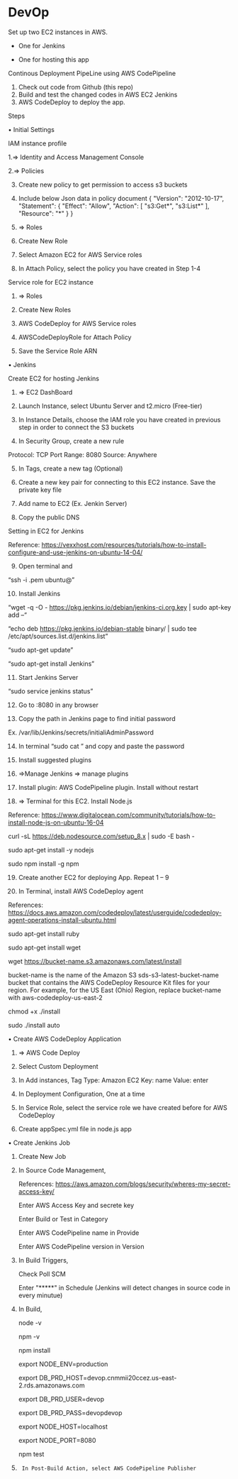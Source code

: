 # DevOp

Set up two EC2 instances in AWS.

  - One for Jenkins
  
  - One for hosting this app
  
  
Continous Deployment PipeLine using AWS CodePipeline

1. Check out code from Github (this repo)
2. Build and test the changed codes in AWS EC2 Jenkins
3. AWS CodeDeploy to deploy the app.


Steps 

•	Initial Settings

IAM instance profile

1.=> Identity and Access Management Console

2.=> Policies

3. Create new policy to get permission to access s3 buckets

4. Include below Json data in policy document
{
  "Version": "2012-10-17",
  "Statement": {
    "Effect": "Allow",
    "Action": [
	"s3:Get*",
	"s3:List*"
	],
    "Resource": "*"
  }
}

5. => Roles

6. Create New Role

7. Select Amazon EC2 for AWS Service roles

8. In Attach Policy, select the policy you have created in Step 1-4



Service role for EC2 instance 

1. => Roles

2. Create New Roles

3. AWS CodeDeploy for AWS Service roles

4. AWSCodeDeployRole for Attach Policy

5. Save the Service Role ARN

•	Jenkins

Create EC2 for hosting Jenkins 

1.	=> EC2 DashBoard 

2.	Launch Instance, select Ubuntu Server and t2.micro (Free-tier)

3.	In Instance Details, choose the IAM role you have created in previous step in order to connect the S3 buckets

4.	In Security Group, create a new rule

Protocol: TCP Port Range: 8080 Source: Anywhere

5.	In Tags, create a new tag (Optional)

6.	Create a new key pair for connecting to this EC2 instance. Save the private key file

7.	Add name to EC2 (Ex. Jenkin Server)

8.	Copy the public DNS

Setting in EC2 for Jenkins

Reference: https://vexxhost.com/resources/tutorials/how-to-install-configure-and-use-jenkins-on-ubuntu-14-04/

9.	Open terminal and 

“ssh -i <private key file>.pem ubuntu@<public DNS>”
	
10.	Install Jenkins

“wget -q -O - https://pkg.jenkins.io/debian/jenkins-ci.org.key | sudo apt-key add –“

“echo deb https://pkg.jenkins.io/debian-stable binary/ | sudo tee /etc/apt/sources.list.d/jenkins.list”

“sudo apt-get update”

“sudo apt-get install Jenkins”

11.	Start Jenkins Server

“sudo service jenkins status”

12.	Go to <public DNS address>:8080 in any browser
	
13.	Copy the path in Jenkins page to find initial password

Ex. /var/lib/Jenkins/secrets/initialiAdminPassword

14.	In terminal “sudo cat <path>” and copy and paste the password
	
15.	Install suggested plugins

16.	=>Manage Jenkins => manage plugins

17.	Install plugin: AWS CodePipeline plugin. Install without restart

18.	=> Terminal for this EC2. Install Node.js

Reference: https://www.digitalocean.com/community/tutorials/how-to-install-node-js-on-ubuntu-16-04

curl -sL https://deb.nodesource.com/setup_8.x | sudo -E bash -

sudo apt-get install -y nodejs

sudo npm install -g npm
	

19.	Create another EC2 for deploying App. Repeat 1 – 9 

20.	In Terminal, install AWS CodeDeploy agent

References: https://docs.aws.amazon.com/codedeploy/latest/userguide/codedeploy-agent-operations-install-ubuntu.html

sudo apt-get install ruby

sudo apt-get install wget

wget https://bucket-name.s3.amazonaws.com/latest/install

bucket-name is the name of the Amazon S3 sds-s3-latest-bucket-name bucket that contains the AWS CodeDeploy Resource Kit files for your region. For example, for the US East (Ohio) Region, replace bucket-name with aws-codedeploy-us-east-2

chmod +x ./install

sudo ./install auto

•	Create AWS CodeDeploy Application

1.	=> AWS Code Deploy

2.	Select Custom Deployment

3.	In Add instances, Tag Type: Amazon EC2 Key: name Value: enter <Name of EC2>

4.	In Deployment Configuration, One at a time

5.	In Service Role, select the service role we have created before for AWS CodeDeploy

6.	Create appSpec.yml file in node.js app

•	Create Jenkins Job

1. 	Create New Job

2.	In Source Code Management,
	
	References: https://aws.amazon.com/blogs/security/wheres-my-secret-access-key/

	Enter AWS Access Key and secrete key
	
	Enter Build or Test in Category
	
	Enter AWS CodePipeline name in Provide
	
	Enter AWS CodePipeline version in Version
	
3. 	In Build Triggers,

	Check Poll SCM
	
	Enter "*****" in Schedule (Jenkins will detect changes in source code in every minutue)
	
4. 	In Build,
		
	node -v
	
	npm -v
	
	npm install
	
	export NODE_ENV=production
	
	export DB_PRD_HOST=devop.cnmmii20ccez.us-east-2.rds.amazonaws.com
	
	export DB_PRD_USER=devop
	
	export DB_PRD_PASS=devopdevop
	
	export NODE_HOST=localhost
	
	export NODE_PORT=8080
	
	npm test
	
5.      In Post-Build Action, select AWS CodePipeline Publisher
	
